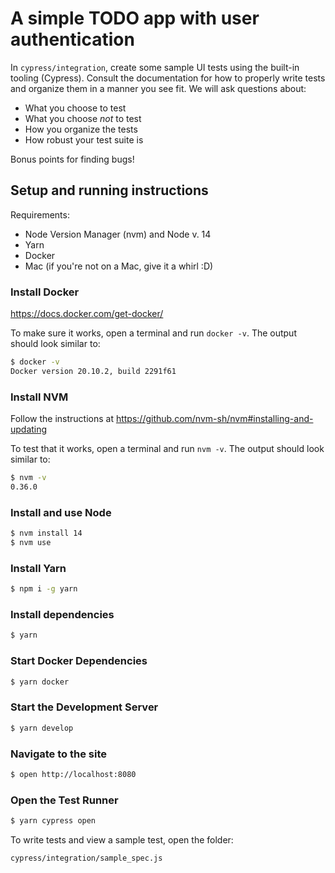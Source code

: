 # A simple TODO app with user authentication

In `cypress/integration`, create some sample UI tests using the built-in tooling (Cypress). Consult the documentation for how to properly write tests and organize them in a manner you see fit. We will ask questions about:

- What you choose to test
- What you choose _not_ to test
- How you organize the tests
- How robust your test suite is

Bonus points for finding bugs!

## Setup and running instructions

Requirements:

- Node Version Manager (nvm) and Node v. 14
- Yarn
- Docker
- Mac (if you're not on a Mac, give it a whirl :D)

### Install Docker

https://docs.docker.com/get-docker/

To make sure it works, open a terminal and run `docker -v`. The output should look similar to:

```bash
$ docker -v
Docker version 20.10.2, build 2291f61
```

### Install NVM

Follow the instructions at https://github.com/nvm-sh/nvm#installing-and-updating

To test that it works, open a terminal and run `nvm -v`. The output should look similar to:

```bash
$ nvm -v
0.36.0
```

### Install and use Node

```bash
$ nvm install 14
$ nvm use
```

### Install Yarn

```bash
$ npm i -g yarn
```

### Install dependencies

```bash
$ yarn
```

### Start Docker Dependencies

```bash
$ yarn docker
```

### Start the Development Server

```bash
$ yarn develop
```

### Navigate to the site

```bash
$ open http://localhost:8080
```

### Open the Test Runner

```bash
$ yarn cypress open
```

To write tests and view a sample test, open the folder:

```
cypress/integration/sample_spec.js
```
